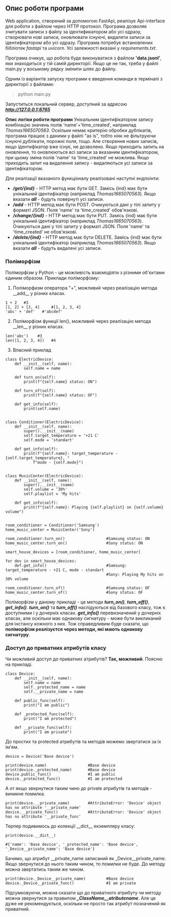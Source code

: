 ## Опис роботи програми

Web application, створений за допомогою FastApi, реалізує Api-interface для роботи з файлом через HTTP протокол.
Програма дозволяє зчитувати записи з файлу за ідентификатором або усі одразу, створювати нові записи, оновлювати існуючі, видаляти
записи за ідентифікатором або усі одразу.
Програма потребує встановлених бібліотек _fastapi_ та _uvicorn_. Усі залежності вказані у _requirements.txt_.

Програма очикує, що робота буде виконуватися з файлом **'data.jsonl'**, яки знаходиться у тій самій директорії. Якщо це не так,
треба у файлі main.py у восьмому рядку змінити шлях до файлу. 

Одним із варіантів запуску програми є введення команди в терміналі з директорії з файлами:
> python main.py

Запуститься локальний сервер, доступний за адресою ***http://127.0.0.1:8765***


**Опис логіки роботи програми**
Унікальним ідентифікатором запису комбінацію значень полів 'name'+'time_created',
наприклад _Thomas1665070563_.
Оскільки немає критерію обробки дублікатів, програма працює з даними у файлі "as is", 
тобто ніяк не фільтруючи існуючі дублікати, порожні поля, тощо. Але створення нових записів, якщо ідентифікатор
вже існує, не дозволено. Якщо приходить запить на оновлення, то оновлюються всі записи за вказаним ідентифікатором, при цьому зміна полів 'name' та 'time_created' не можлива.
Якщо приходить запит на видалення запису - видаляються усі записи за ідентифікатором.

Для реалізації вказаного функціоналу реалізовані наступні ендпоінти:

 - ***/get/{ind}*** - HTTP метод має бути GET. Замісь {ind} має бути унікальний ідентифікатор (наприклад _Thomas1665070563_). Якщо вказати ***all*** - будуть повернуті усі записи.
 - ***/add*** - HTTP метод має бути POST. Очикуються дані у тілі запиту у форматі JSON. Поля 'name' та 'time_created' обов'язкові.
 - ***/change/{ind}*** - HTTP метод має бути PUT. Замісь {ind} має бути унікальний ідентифікатор (наприклад _Thomas1665070563_). Очикуються дані у тілі запиту у форматі JSON. Поля 'name' та 'time_created' не обов'язкові.
 - ***/delete/{ind}*** - HTTP метод має бути DELETE. Замісь {ind} має бути унікальний ідентифікатор (наприклад _Thomas1665070563_). Якщо вказати ***all*** - будуть видалені усі записи.




### Поліморфізм

Поліморфізм у Python - це можливість взаємодіяти з різними об'єктами єдиним образом. Приклади поліморфізму:
1. Поліморфизм оператора "+", можливий через реалізацію метода \_\_add\_\_ у різних класах.

```
1 + 2   #3
[1, 2] + [3, 4]     #[1, 2, 3, 4]
'abc' + 'def'   #'abcdef'
```

2. Поліморфізм функції len(), можливий через реалізацію метода \_\_len\_\_ у різних класах.

```
len('abc')    #3
len([1, 2, 3, 4])   #4
```

3. Власний приклад

```
class ElectricDevice:
    def __init__(self, name):
        self.name = name

    def turn_on(self):
        print(f"{self.name} status: ON")

    def turn_of(self):
        print(f"{self.name} status: OF")
        
    def get_info(self):
        print(self.name)


class Conditioner(ElectricDevice):
    def __init__(self, name):
        super().__init__(name)
        self.target_temperature = '+21 C'
        self.mode = 'standart'

    def get_info(self):
        print(f"{self.name}: target_temperature - {self.target_temperature}, "
            f"mode - {self.mode}")


class MusicCenter(ElectricDevice):
    def __init__(self, name):
        super().__init__(name)
        self.volume = '30%'
        self.playlist = 'My hits'

    def get_info(self):
        print(f"{self.name}: Playing {self.playlist} on {self.volume} volume")


room_conditioner = Conditioner('Samsung')   
home_music_center = MusicCenter('Sony')     

room_conditioner.turn_on()                  #Samsung status: ON
home_music_center.turn_on()                 #Sony status: ON

smart_house_devices = [room_conditioner, home_music_center]

for dev in smart_house_devices:
    def.get_info()                          #Samsung: target_temperature - +21 C, mode - standart
                                            #Sony: Playing My hits on 30% volume

room_conditioner.turn_of()                  #Samsung status: OF
home_music_center.turn_of()                 #Sony status: OF

```

Поліморфізм у даному прикладі - це методи ***turn_on()***, ***turn_off()***, ***get_info()***. ***turn_on()*** та ***turn_off()*** наслідуються від базового класу, 
тож є доступними і у дочерніх класах. ***get_info()*** перевизначений у дочерніх класах, але оскільки має однакову сигнатуру - 
може бути викликаний для інстансу кожного з них.
Тож справедливим буде сказати, що **поліморфізм реалізуєтся через методи, які мають однакову сигнатуру**.


### Доступ до приватних атрибутів класу

Чи можливий доступ до приватних атрибутів? **Так, можливий**.
Поясню на прикладі.

```
class Device:
    def __init__(self, name):
        self.name = name
        self._protected_namе = name
        self.__private_name = name

    def public_func(self):
        print("I am public")

    def _protected_func(self):
        print("I am protected")

    def __private_func(self):
        print("I am private")      
```

До простих та protected атрибутів та методів можемо звертатися за їх ім'ям.

```
device = Device('Base device')

print(device.name)                  #Base device
print(device._protected_namе)       #Base device
device.public_func()                #I am public
device._protected_func()            #I am protected

```

А от якщо звернутися таким чино до private атрибутів та методів - виникне помилка.

```
print(device.__private_name)        #AttributeError: 'Device' object has no attribute '__private_name'
device.__private_func()             #AttributeError: 'Device' object has no attribute '__private_func'
```

Терпер подивимось до колекції \_\_dict\_\_ екземпляру класу:

```
print(device.__dict__)

#{'name': 'Base device', '_protected_namе': 'Base device', '_Device__private_name': 'Base device'}              
```

Бачимо, що атрибут __private_name записаний як _Device__private_name. Якщо звернутися до нього таким чином, то помилки
не буде. До методу можна звертатись таким же чином.

```
print(device._Device__private_name)         #Base device
device._Device__private_func()              #I am private
```

Підсумковуючи, можна сказати що до приватного атрибуту чи методу можна звернутися за правилом
***_ClassName__atributename***. Але це дуже не рекомендується, оскільки не просто так атрибут позначений як приватний.